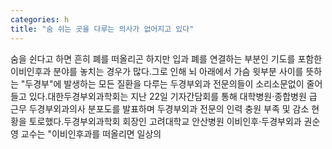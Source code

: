 ```yaml
---
categories: h
title: "숨 쉬는 곳을 다루는 의사가 없어지고 있다"
---
```

숨을 쉰다고 하면 흔히 폐를 떠올리곤 하지만 입과 폐를 연결하는 부분인 기도를 포함한 이비인후과 분야를 놓치는 경우가 많다.그로 인해 뇌 아래에서 가슴 윗부분 사이를 뜻하는 "두경부"에 발생하는 모든 질환을 다루는 두경부외과 전문의들이 소리소문없이 줄어들고 있다.대한두경부외과학회는 지난 22일 기자간담회를 통해 대학병원·종합병원 급 근무 두경부외과의사 분포도를 발표하며 두경부외과 전문의 인력 충원 부족 및 감소 현황을 토로했다.두경부외과학회 회장인 고려대학교 안산병원 이비인후·두경부외과 권순영 교수는 "이비인후과를 떠올리면 일상의